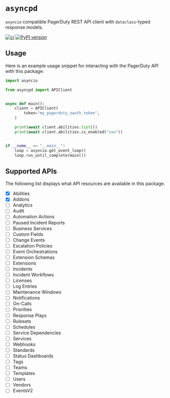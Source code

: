 # `asyncpd`

`asyncio` compatible PagerDuty REST API client with `dataclass`-typed response models.

[![ci](https://github.com/bradleybonitatibus/asyncpd/actions/workflows/ci.yaml/badge.svg)](https://github.com/bradleybonitatibus/asyncpd/actions/workflows/ci.yaml)
[![PyPI version](https://badge.fury.io/py/asyncpd.svg)](https://badge.fury.io/py/asyncpd)

## Usage

Here is an example usage snippet for interacting with the PagerDuty API
with this package:
```python
import asyncio

from asyncpd import APIClient


async def main():
    client = APIClient(
        token="my_pagerduty_oauth_token",
    )

    print(await client.abilities.list())
    print(await client.abilities.is_enabled("sso"))


if __name__ == "__main__":
    loop = asyncio.get_event_loop()
    loop.run_until_complete(main())

```


## Supported APIs

The following list displays what API resources are available in this package.

- [x] Abilities
- [x] Addons
- [ ] Analytics
- [ ] Audit
- [ ] Automation Actions
- [ ] Paused Incident Reports
- [ ] Business Services
- [ ] Custom Fields
- [ ] Change Events
- [ ] Escalation Policies
- [ ] Event Orchestrations
- [ ] Extension Schemas
- [ ] Extensions
- [ ] Incidents
- [ ] Incident Workflows
- [ ] Licenses
- [ ] Log Entries
- [ ] Maintenance Windows
- [ ] Notifications
- [ ] On-Calls
- [ ] Priorities
- [ ] Response Plays
- [ ] Rulesets
- [ ] Schedules
- [ ] Service Dependencies
- [ ] Services
- [ ] Webhooks
- [ ] Standards
- [ ] Status Dashboards
- [ ] Tags
- [ ] Teams
- [ ] Templates
- [ ] Users
- [ ] Vendors
- [ ] EventsV2
